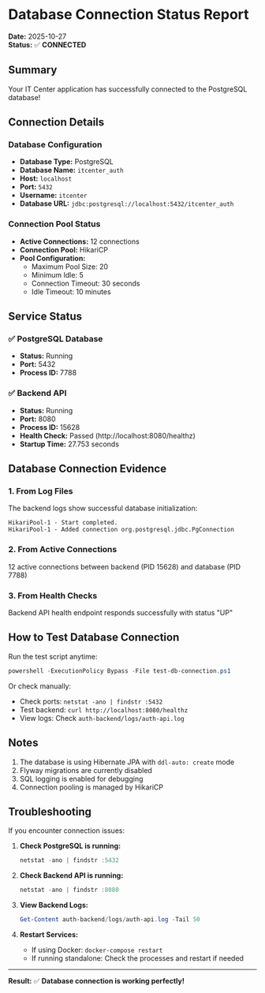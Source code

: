 # Database Connection Status Report

**Date:** 2025-10-27  
**Status:** ✅ **CONNECTED**

## Summary

Your IT Center application has successfully connected to the PostgreSQL database!

## Connection Details

### Database Configuration
- **Database Type:** PostgreSQL
- **Database Name:** `itcenter_auth`
- **Host:** `localhost`
- **Port:** `5432`
- **Username:** `itcenter`
- **Database URL:** `jdbc:postgresql://localhost:5432/itcenter_auth`

### Connection Pool Status
- **Active Connections:** 12 connections
- **Connection Pool:** HikariCP
- **Pool Configuration:**
  - Maximum Pool Size: 20
  - Minimum Idle: 5
  - Connection Timeout: 30 seconds
  - Idle Timeout: 10 minutes

## Service Status

### ✅ PostgreSQL Database
- **Status:** Running
- **Port:** 5432
- **Process ID:** 7788

### ✅ Backend API
- **Status:** Running
- **Port:** 8080
- **Process ID:** 15628
- **Health Check:** Passed (http://localhost:8080/healthz)
- **Startup Time:** 27.753 seconds

## Database Connection Evidence

### 1. From Log Files
The backend logs show successful database initialization:
```
HikariPool-1 - Start completed.
HikariPool-1 - Added connection org.postgresql.jdbc.PgConnection
```

### 2. From Active Connections
12 active connections between backend (PID 15628) and database (PID 7788)

### 3. From Health Checks
Backend API health endpoint responds successfully with status "UP"

## How to Test Database Connection

Run the test script anytime:
```powershell
powershell -ExecutionPolicy Bypass -File test-db-connection.ps1
```

Or check manually:
- Check ports: `netstat -ano | findstr :5432`
- Test backend: `curl http://localhost:8080/healthz`
- View logs: Check `auth-backend/logs/auth-api.log`

## Notes

1. The database is using Hibernate JPA with `ddl-auto: create` mode
2. Flyway migrations are currently disabled
3. SQL logging is enabled for debugging
4. Connection pooling is managed by HikariCP

## Troubleshooting

If you encounter connection issues:

1. **Check PostgreSQL is running:**
   ```powershell
   netstat -ano | findstr :5432
   ```

2. **Check Backend API is running:**
   ```powershell
   netstat -ano | findstr :8080
   ```

3. **View Backend Logs:**
   ```powershell
   Get-Content auth-backend/logs/auth-api.log -Tail 50
   ```

4. **Restart Services:**
   - If using Docker: `docker-compose restart`
   - If running standalone: Check the processes and restart if needed

---

**Result:** ✅ **Database connection is working perfectly!**
